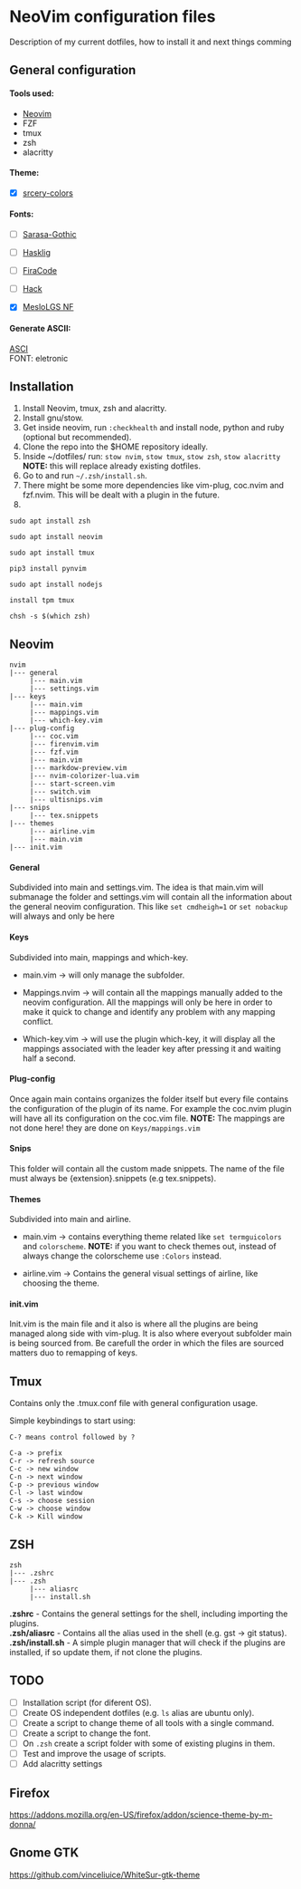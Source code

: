 # NeoVim configuration files

Description of my current dotfiles, how to install it and next things comming

## General configuration

#### Tools used:
 - [Neovim](neovim.io)
 - FZF
 - tmux
 - zsh
 - alacritty

#### Theme:
 - [X] [srcery-colors](https://srcery-colors.github.io/)


#### Fonts:

 - [ ] [Sarasa-Gothic](https://github.com/be5invis/Sarasa-Gothic)
 - [ ] [Hasklig](https://github.com/i-tu/Hasklig)
 - [ ] [FiraCode](https://github.com/tonsky/FiraCode)
 - [ ] [Hack](https://github.com/source-foundry/Hack)
 - [x] [MesloLGS NF](https://github.com/romkatv/dotfiles-public/blob/master/.local/share/fonts/NerdFonts/MesloLGS%20NF%20Regular.ttf)


#### Generate ASCII:

[ASCI](http://patorjk.com/software/taag/)
\
FONT: eletronic

## Installation

1. Install Neovim, tmux, zsh and alacritty.
1. Install gnu/stow.
1. Get inside neovim, run `:checkhealth` and install node, python and ruby (optional but recommended).
1. Clone the repo into the $HOME repository ideally.
1. Inside ~/dotfiles/ run: `stow nvim`, `stow tmux`, `stow zsh`, `stow alacritty` **NOTE:** this will replace already existing dotfiles.
1. Go to and run `~/.zsh/install.sh`.
1. There might be some more dependencies like vim-plug, coc.nvim and fzf.nvim. This will be dealt with a plugin in the future.
1.
```
sudo apt install zsh

sudo apt install neovim

sudo apt install tmux

pip3 install pynvim

sudo apt install nodejs

install tpm tmux

chsh -s $(which zsh)
```


## Neovim

```
nvim
|--- general
     |--- main.vim
     |--- settings.vim
|--- keys
     |--- main.vim
     |--- mappings.vim
     |--- which-key.vim
|--- plug-config
     |--- coc.vim
     |--- firenvim.vim
     |--- fzf.vim    
     |--- main.vim  
     |--- markdow-preview.vim
     |--- nvim-colorizer-lua.vim
     |--- start-screen.vim     
     |--- switch.vim          
     |--- ultisnips.vim      
|--- snips
     |--- tex.snippets
|--- themes
     |--- airline.vim
     |--- main.vim
|--- init.vim
```

#### General
Subdivided into main and settings.vim. The idea is that main.vim will submanage the folder and settings.vim will contain all the information about the general neovim configuration. This like `set cmdheigh=1` or `set nobackup` will always and only be here

#### Keys
Subdivided into main, mappings and which-key.

- main.vim -> will only manage the subfolder.

- Mappings.nvim -> will contain all the mappings manually added to the neovim configuration. All the mappings will only be here in order to make it quick to change and identify any problem with any mapping conflict.

- Which-key.vim -> will use the plugin which-key, it will display all the mappings associated with the leader key after pressing it and waiting half a second.

#### Plug-config
Once again main contains organizes the folder itself but every file contains the configuration of the plugin of its name. For example the coc.nvim plugin will have all its configuration on the coc.vim file. **NOTE:** The mappings are not done here! they are done on ``Keys/mappings.vim``

#### Snips
This folder will contain all the custom made snippets. The name of the file must always be {extension}.snippets (e.g tex.snippets).

#### Themes
Subdivided into main and airline.
- main.vim -> contains everything theme related like `set termguicolors` and `colorscheme`. **NOTE:** if you want to check themes out, instead of always change the colorscheme use `:Colors` instead.

- airline.vim -> Contains the general visual settings of airline, like choosing the theme.

#### init.vim
Init.vim is the main file and it also is where all the plugins are being managed along side with vim-plug. It is also where everyout subfolder main is being sourced from. Be carefull the order in which the files are sourced matters duo to remapping of keys.

## Tmux

Contains only the .tmux.conf file with general configuration usage.

Simple keybindings to start using:
```
C-? means control followed by ?

C-a -> prefix
C-r -> refresh source
C-c -> new window
C-n -> next window
C-p -> previous window
C-l -> last window
C-s -> choose session
C-w -> choose window
C-k -> Kill window
```

## ZSH

```
zsh
|--- .zshrc
|--- .zsh
     |--- aliasrc
     |--- install.sh
```

**.zshrc** - Contains the general settings for the shell, including importing the plugins.
\
**.zsh/aliasrc** - Contains all the alias used in the shell (e.g. gst -> git status).
\
**.zsh/install.sh** - A simple plugin manager that will check if the plugins are installed, if so update them, if not clone the plugins.

## TODO

 - [ ] Installation script (for diferent OS).
 - [ ] Create OS independent dotfiles (e.g. `ls` alias are ubuntu only).
 - [ ] Create a script to change theme of all tools with a single command.
 - [ ] Create a script to change the font.
 - [ ] On `.zsh` create a script folder with some of existing plugins in them.
 - [ ] Test and improve the usage of scripts.
 - [ ] Add alacritty settings

## Firefox
https://addons.mozilla.org/en-US/firefox/addon/science-theme-by-m-donna/

## Gnome GTK
https://github.com/vinceliuice/WhiteSur-gtk-theme

